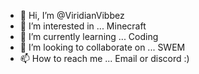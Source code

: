 - 👋 Hi, I’m @ViridianVibbez
- 👀 I’m interested in ... Minecraft 
- 🌱 I’m currently learning ... Coding
- 💞️ I’m looking to collaborate on ... SWEM
- 📫 How to reach me ... Email or discord :)

<!---
ViridianVibbez/ViridianVibbez is a ✨ special ✨ repository because its `README.md` (this file) appears on your GitHub profile.
You can click the Preview link to take a look at your changes.
--->
